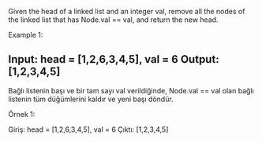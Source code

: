 Given the head of a linked list and an integer val, remove all the nodes of the linked list that has Node.val == val, and return the new head.

Example 1:

Input: head = [1,2,6,3,4,5], val = 6
Output: [1,2,3,4,5]
---------------------------------------------------------------
Bağlı listenin başı ve bir tam sayı val verildiğinde, Node.val == val olan bağlı listenin tüm düğümlerini kaldır ve yeni başı döndür.

Örnek 1:

Giriş: head = [1,2,6,3,4,5], val = 6
Çıktı: [1,2,3,4,5]
